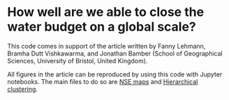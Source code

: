 # How well are we able to close the water budget on a global scale?
This code comes in support of the article written by Fanny Lehmann, Bramha Dutt Vishkawarma, and Jonathan Bamber (School of Geographical Sciences, University of Bristol, United Kingdom). 

All figures in the article can be reproduced by using this code with Jupyter notebooks. The main files to do so are [NSE maps](https://github.com/lehmannfa/water_budget_closure/blob/main/NSE%20maps.ipynb) and [Hierarchical clustering](https://github.com/lehmannfa/water_budget_closure/blob/main/Hierarchical%20clustering%20of%20basins.ipynb).
